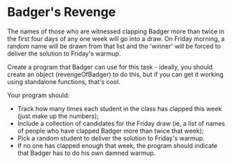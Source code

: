 
# Badger's Revenge


The names of those who are witnessed clapping Badger more than twice in the first four days of any one week will go into a draw. On Friday morning, a random name will be drawn from that list and the 'winner' will be forced to deliver the solution to Friday's warmup.

Create a program that Badger can use for this task - ideally, you should create an object (revengeOfBadger) to do this, but if you can get it working using standalone functions, that's cool.

Your program should:

- Track how many times each student in the class has clapped this week (just make up the numbers);
- Include a collection of candidates for the Friday draw (ie, a list of names of people who have clapped Badger more than twice that week);
- Pick a random student to deliver the solution to Friday's warmup.
- If no one has clapped enough that week, the program should indicate that Badger has to do his own damned warmup.
